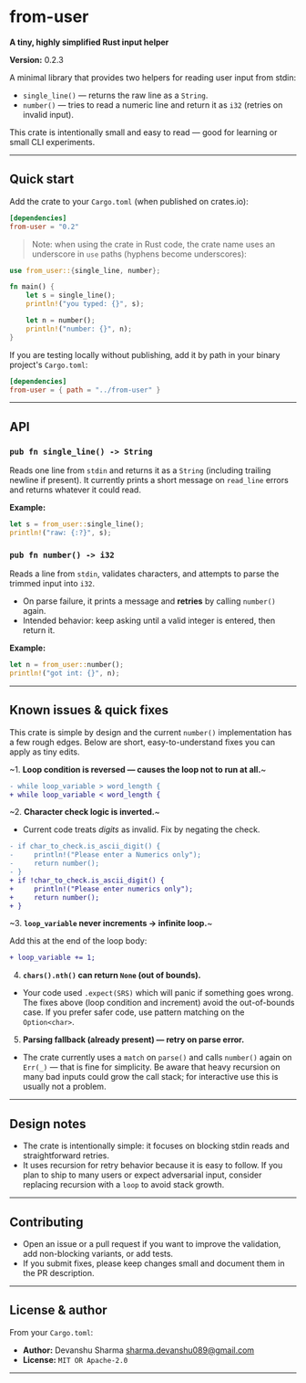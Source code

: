# from-user

**A tiny, highly simplified Rust input helper**

**Version:** 0.2.3

A minimal library that provides two helpers for reading user input from stdin:
- `single_line()` — returns the raw line as a `String`.
- `number()` — tries to read a numeric line and return it as `i32` (retries on invalid input).

This crate is intentionally small and easy to read — good for learning or small CLI experiments.

---

## Quick start

Add the crate to your `Cargo.toml` (when published on crates.io):

```toml
[dependencies]
from-user = "0.2"
```

> Note: when using the crate in Rust code, the crate name uses an underscore in `use` paths (hyphens become underscores):

```rust
use from_user::{single_line, number};

fn main() {
    let s = single_line();
    println!("you typed: {}", s);

    let n = number();
    println!("number: {}", n);
}
```

If you are testing locally without publishing, add it by path in your binary project's `Cargo.toml`:

```toml
[dependencies]
from-user = { path = "../from-user" }
```

---

## API

### `pub fn single_line() -> String`
Reads one line from `stdin` and returns it as a `String` (including trailing newline if present). It currently prints a short message on `read_line` errors and returns whatever it could read.

**Example:**

```rust
let s = from_user::single_line();
println!("raw: {:?}", s);
```


### `pub fn number() -> i32`
Reads a line from `stdin`, validates characters, and attempts to parse the trimmed input into `i32`.
- On parse failure, it prints a message and **retries** by calling `number()` again.
- Intended behavior: keep asking until a valid integer is entered, then return it.

**Example:**

```rust
let n = from_user::number();
println!("got int: {}", n);
```


---

## Known issues & quick fixes

This crate is simple by design and the current `number()` implementation has a few rough edges. Below are short, easy-to-understand fixes you can apply as tiny edits.

~1. **Loop condition is reversed — causes the loop not to run at all.**~

```diff
- while loop_variable > word_length {
+ while loop_variable < word_length {
```

~2. **Character check logic is inverted.**~
- Current code treats *digits* as invalid. Fix by negating the check.

```diff
- if char_to_check.is_ascii_digit() {
-     println!("Please enter a Numerics only");
-     return number();
- }
+ if !char_to_check.is_ascii_digit() {
+     println!("Please enter numerics only");
+     return number();
+ }
```

~3. **`loop_variable` never increments → infinite loop.**~

Add this at the end of the loop body:

```diff
+ loop_variable += 1;
```

4. **`chars().nth()` can return `None` (out of bounds).**
- Your code used `.expect(SRS)` which will panic if something goes wrong. The fixes above (loop condition and increment) avoid the out-of-bounds case. If you prefer safer code, use pattern matching on the `Option<char>`.

5. **Parsing fallback (already present) — retry on parse error.**
- The crate currently uses a `match` on `parse()` and calls `number()` again on `Err(_)` — that is fine for simplicity. Be aware that heavy recursion on many bad inputs could grow the call stack; for interactive use this is usually not a problem.


---

## Design notes

- The crate is intentionally simple: it focuses on blocking stdin reads and straightforward retries.
- It uses recursion for retry behavior because it is easy to follow. If you plan to ship to many users or expect adversarial input, consider replacing recursion with a `loop` to avoid stack growth.

---

## Contributing

- Open an issue or a pull request if you want to improve the validation, add non-blocking variants, or add tests.
- If you submit fixes, please keep changes small and document them in the PR description.

---

## License & author

From your `Cargo.toml`:
- **Author:** Devanshu Sharma <sharma.devanshu089@gmail.com>
- **License:** `MIT OR Apache-2.0`

---